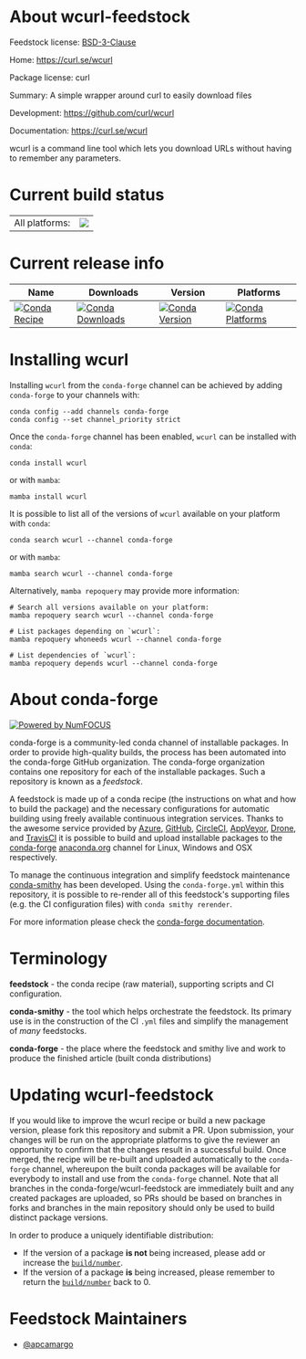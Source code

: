 About wcurl-feedstock
=====================

Feedstock license: [BSD-3-Clause](https://github.com/conda-forge/wcurl-feedstock/blob/main/LICENSE.txt)

Home: https://curl.se/wcurl

Package license: curl

Summary: A simple wrapper around curl to easily download files

Development: https://github.com/curl/wcurl

Documentation: https://curl.se/wcurl

wcurl is a command line tool which lets you download URLs without having to
remember any parameters.


Current build status
====================


<table><tr><td>All platforms:</td>
    <td>
      <a href="https://dev.azure.com/conda-forge/feedstock-builds/_build/latest?definitionId=24507&branchName=main">
        <img src="https://dev.azure.com/conda-forge/feedstock-builds/_apis/build/status/wcurl-feedstock?branchName=main">
      </a>
    </td>
  </tr>
</table>

Current release info
====================

| Name | Downloads | Version | Platforms |
| --- | --- | --- | --- |
| [![Conda Recipe](https://img.shields.io/badge/recipe-wcurl-green.svg)](https://anaconda.org/conda-forge/wcurl) | [![Conda Downloads](https://img.shields.io/conda/dn/conda-forge/wcurl.svg)](https://anaconda.org/conda-forge/wcurl) | [![Conda Version](https://img.shields.io/conda/vn/conda-forge/wcurl.svg)](https://anaconda.org/conda-forge/wcurl) | [![Conda Platforms](https://img.shields.io/conda/pn/conda-forge/wcurl.svg)](https://anaconda.org/conda-forge/wcurl) |

Installing wcurl
================

Installing `wcurl` from the `conda-forge` channel can be achieved by adding `conda-forge` to your channels with:

```
conda config --add channels conda-forge
conda config --set channel_priority strict
```

Once the `conda-forge` channel has been enabled, `wcurl` can be installed with `conda`:

```
conda install wcurl
```

or with `mamba`:

```
mamba install wcurl
```

It is possible to list all of the versions of `wcurl` available on your platform with `conda`:

```
conda search wcurl --channel conda-forge
```

or with `mamba`:

```
mamba search wcurl --channel conda-forge
```

Alternatively, `mamba repoquery` may provide more information:

```
# Search all versions available on your platform:
mamba repoquery search wcurl --channel conda-forge

# List packages depending on `wcurl`:
mamba repoquery whoneeds wcurl --channel conda-forge

# List dependencies of `wcurl`:
mamba repoquery depends wcurl --channel conda-forge
```


About conda-forge
=================

[![Powered by
NumFOCUS](https://img.shields.io/badge/powered%20by-NumFOCUS-orange.svg?style=flat&colorA=E1523D&colorB=007D8A)](https://numfocus.org)

conda-forge is a community-led conda channel of installable packages.
In order to provide high-quality builds, the process has been automated into the
conda-forge GitHub organization. The conda-forge organization contains one repository
for each of the installable packages. Such a repository is known as a *feedstock*.

A feedstock is made up of a conda recipe (the instructions on what and how to build
the package) and the necessary configurations for automatic building using freely
available continuous integration services. Thanks to the awesome service provided by
[Azure](https://azure.microsoft.com/en-us/services/devops/), [GitHub](https://github.com/),
[CircleCI](https://circleci.com/), [AppVeyor](https://www.appveyor.com/),
[Drone](https://cloud.drone.io/welcome), and [TravisCI](https://travis-ci.com/)
it is possible to build and upload installable packages to the
[conda-forge](https://anaconda.org/conda-forge) [anaconda.org](https://anaconda.org/)
channel for Linux, Windows and OSX respectively.

To manage the continuous integration and simplify feedstock maintenance
[conda-smithy](https://github.com/conda-forge/conda-smithy) has been developed.
Using the ``conda-forge.yml`` within this repository, it is possible to re-render all of
this feedstock's supporting files (e.g. the CI configuration files) with ``conda smithy rerender``.

For more information please check the [conda-forge documentation](https://conda-forge.org/docs/).

Terminology
===========

**feedstock** - the conda recipe (raw material), supporting scripts and CI configuration.

**conda-smithy** - the tool which helps orchestrate the feedstock.
                   Its primary use is in the construction of the CI ``.yml`` files
                   and simplify the management of *many* feedstocks.

**conda-forge** - the place where the feedstock and smithy live and work to
                  produce the finished article (built conda distributions)


Updating wcurl-feedstock
========================

If you would like to improve the wcurl recipe or build a new
package version, please fork this repository and submit a PR. Upon submission,
your changes will be run on the appropriate platforms to give the reviewer an
opportunity to confirm that the changes result in a successful build. Once
merged, the recipe will be re-built and uploaded automatically to the
`conda-forge` channel, whereupon the built conda packages will be available for
everybody to install and use from the `conda-forge` channel.
Note that all branches in the conda-forge/wcurl-feedstock are
immediately built and any created packages are uploaded, so PRs should be based
on branches in forks and branches in the main repository should only be used to
build distinct package versions.

In order to produce a uniquely identifiable distribution:
 * If the version of a package **is not** being increased, please add or increase
   the [``build/number``](https://docs.conda.io/projects/conda-build/en/latest/resources/define-metadata.html#build-number-and-string).
 * If the version of a package **is** being increased, please remember to return
   the [``build/number``](https://docs.conda.io/projects/conda-build/en/latest/resources/define-metadata.html#build-number-and-string)
   back to 0.

Feedstock Maintainers
=====================

* [@apcamargo](https://github.com/apcamargo/)

